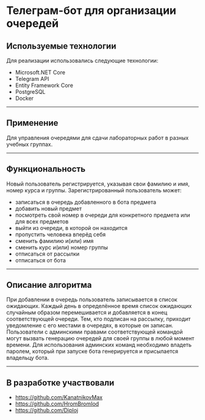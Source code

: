 # Телеграм-бот для организации очередей

## Используемые технологии
Для реализации использовались следующие технологии:
- Microsoft.NET Core
- Telegram API
- Entity Framework Core
- PostgreSQL
- Docker
___

## Применение
Для управления очередями для сдачи лабораторных работ в&nbsp;разных учебных группах.

___

## Функциональность
Новый пользователь регистрируется, указывая свои фамилию и&nbsp;имя, номер курса и&nbsp;группы. Зарегистрированный пользователь может:
- записаться в&nbsp;очередь добавленного в&nbsp;бота предмета
- добавить новый предмет
- посмотреть свой номер в&nbsp;очереди для конкретного предмета или для всех предметов
- выйти из&nbsp;очереди, в&nbsp;которой он&nbsp;находится
- пропустить человека вперёд себя
- сменить фамилию и(или) имя
- сменить курс и(или) номер группы
- отписаться от&nbsp;рассылки
- отписаться от&nbsp;бота

___

## Описание алгоритма
При добавлении в&nbsp;очередь пользователь записывается в&nbsp;список ожидающих. Каждый день в&nbsp;определённое время список ожидающих случайным образом перемешивается и&nbsp;добавляется в&nbsp;конец соответствующей очереди. Тем, кто подписан на&nbsp;рассылку, приходит уведомление с&nbsp;его местами в&nbsp;очередях, в&nbsp;которые он&nbsp;записан. Пользователи с&nbsp;админскими правами соответствующей командой могут вызвать генерацию очередей для своей группы в&nbsp;любой момент времени. Для использования админских команд необходимо владеть паролем, который при запуске бота генерируется и&nbsp;присылается владельцу бота.

___

## В разработке участвовали
- https://github.com/KanatnikovMax
- https://github.com/HromBromIod
- https://github.com/Diploj
